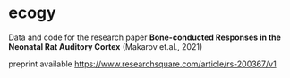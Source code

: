 # ecogy

Data and code for the research paper
**Bone-conducted Responses in the Neonatal Rat Auditory Cortex** (Makarov et.al., 2021)

preprint available https://www.researchsquare.com/article/rs-200367/v1
